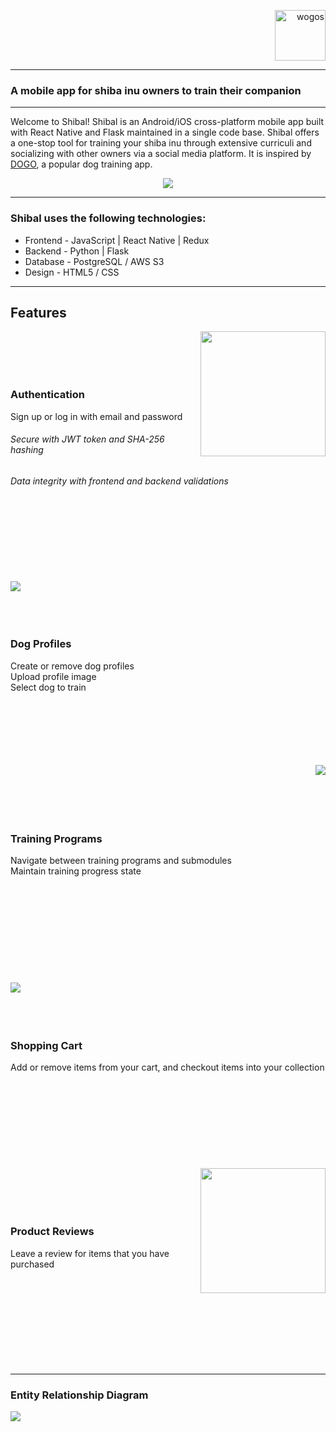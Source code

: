 <p align="right">
<!--    <a href="https://wogos.herokuapp.com/"> -->
      <img src="frontend/src/assets/logo.png" width="81px" alt="wogos"/>
<!--    </a> -->
</p>

---

### A mobile app for shiba inu owners to train their companion

---

Welcome to Shibal! Shibal is an Android/iOS cross-platform mobile app built with React Native and Flask maintained in a single code base. Shibal offers a one-stop tool for training your shiba inu through extensive curriculi and socializing with other owners via a social media platform. It is inspired by [DOGO](https://dogo.app/), a popular dog training app.

<p align="center">
      <img src="documentation/readme/welcome_screen.gif">
</p>

---

### Shibal uses the following technologies:

- Frontend - JavaScript | React Native | Redux
- Backend - Python | Flask
- Database - PostgreSQL / AWS S3
- Design - HTML5 / CSS

---

## Features<br>
<img margin-right="50px" src="documentation/readme/authentication.gif" align="right" width="200px"> <br><br><br><br>
### Authentication<br>
Sign up or log in with email and password<br>
###### Secure with JWT token and SHA-256 hashing<br>
###### Data integrity with frontend and backend validations<br>

<br><br><br><br><br><br><br>
<img src="documentation/readme/create_dog.gif" align="left"> 
<br><br><br><br>
### Dog Profiles<br>

   Create or remove dog profiles<br>
   Upload profile image<br>
   Select dog to train<br>

<br><br><br>
<br><br><br>
<img margin-right="50px" src="documentation/readme/training.gif" align="right">
<br><br><br><br><br>
### Training Programs<br>
Navigate between training programs and submodules<br>
Maintain training progress state<br>
<br><br><br><br><br><br>
<br><br><br><br>
<img src="documentation/readme/authentication.gif" align="left"> <br><br><br><br>

### Shopping Cart <br>
Add or remove items from your cart, and checkout items into your collection<br><br>
<br><br><br><br><br><br><br><br>
<img margin-right="50px" src="documentation/readme/authentication.gif" align="right" width="200px" >
<br><br><br><br>
### Product Reviews<br>
Leave a review for items that you have purchased
<br><br><br><br><br>
<br><br><br><br><br>

---
### Entity Relationship Diagram

<img src="documentation/Entity_Relationship_Diagram.png" />
